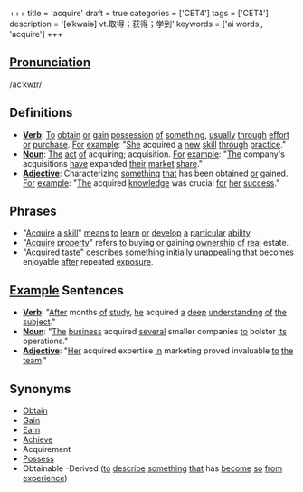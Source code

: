 +++
title = 'acquire'
draft = true
categories = ['CET4']
tags = ['CET4']
description = '[əˈkwaiə] vt.取得；获得；学到'
keywords = ['ai words', 'acquire']
+++

## [Pronunciation](/post/pronunciation/)
/acˈkwɪr/

## Definitions
- **[Verb](/post/verb/)**: [To](/post/to/) [obtain](/post/obtain/) [or](/post/or/) [gain](/post/gain/) [possession](/post/possession/) [of](/post/of/) [something](/post/something/), [usually](/post/usually/) [through](/post/through/) [effort](/post/effort/) [or](/post/or/) [purchase](/post/purchase/). [For](/post/for/) [example](/post/example/): "[She](/post/she/) acquired [a](/post/a/) [new](/post/new/) [skill](/post/skill/) [through](/post/through/) [practice](/post/practice/)."
- **[Noun](/post/noun/)**: [The](/post/the/) [act](/post/act/) [of](/post/of/) acquiring; acquisition. [For](/post/for/) [example](/post/example/): "[The](/post/the/) company's acquisitions [have](/post/have/) expanded [their](/post/their/) [market](/post/market/) [share](/post/share/)."
- **[Adjective](/post/adjective/)**: Characterizing [something](/post/something/) [that](/post/that/) has been obtained [or](/post/or/) gained. [For](/post/for/) [example](/post/example/): "[The](/post/the/) acquired [knowledge](/post/knowledge/) was crucial [for](/post/for/) [her](/post/her/) [success](/post/success/)."

## Phrases
- "[Acquire](/post/acquire/) [a](/post/a/) [skill](/post/skill/)" [means](/post/means/) [to](/post/to/) [learn](/post/learn/) [or](/post/or/) [develop](/post/develop/) [a](/post/a/) [particular](/post/particular/) [ability](/post/ability/).
- "[Acquire](/post/acquire/) [property](/post/property/)" refers [to](/post/to/) buying [or](/post/or/) gaining [ownership](/post/ownership/) [of](/post/of/) [real](/post/real/) estate.
- "Acquired [taste](/post/taste/)" describes [something](/post/something/) initially unappealing [that](/post/that/) becomes enjoyable [after](/post/after/) repeated [exposure](/post/exposure/).

## [Example](/post/example/) Sentences
- **[Verb](/post/verb/)**: "[After](/post/after/) months [of](/post/of/) [study](/post/study/), [he](/post/he/) acquired [a](/post/a/) [deep](/post/deep/) [understanding](/post/understanding/) [of](/post/of/) [the](/post/the/) [subject](/post/subject/)."
- **[Noun](/post/noun/)**: "[The](/post/the/) [business](/post/business/) acquired [several](/post/several/) smaller companies [to](/post/to/) bolster [its](/post/its/) operations."
- **[Adjective](/post/adjective/)**: "[Her](/post/her/) acquired expertise [in](/post/in/) marketing proved invaluable [to](/post/to/) [the](/post/the/) [team](/post/team/)."

## Synonyms
- [Obtain](/post/obtain/)
- [Gain](/post/gain/)
- [Earn](/post/earn/)
- [Achieve](/post/achieve/)
- Acquirement
- [Possess](/post/possess/)
- Obtainable
-Derived ([to](/post/to/) [describe](/post/describe/) [something](/post/something/) [that](/post/that/) has [become](/post/become/) [so](/post/so/) [from](/post/from/) [experience](/post/experience/))
